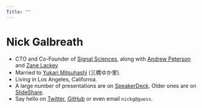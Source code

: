 ```yaml
---
Title: ""
---
```

# Nick Galbreath

* CTO and Co-Founder of [Signal Sciences](https://www.signalsciences.com),
  along with [Andrew Peterson](https://twitter.com/AMPeters06) and [Zane Lackey](https://twitter.com/zanelackey)
* Married to [Yukari Mitsuhashi](http://www.techdoll.jp/) (三橋ゆか里).  
* Living in Los Angeles, California.
* A large number of presentations are on
  [SpeakerDeck](https://speakerdeck.com/ngalbreath).  Older ones are on
  [SlideShare](https://www.slideshare.net/nickgsuperstar/presentations).
* Say hello on [Twitter](https://twitter.com/NGalbreath), [GitHub](https://github.com/client9) or even email `nickg@guess`.
